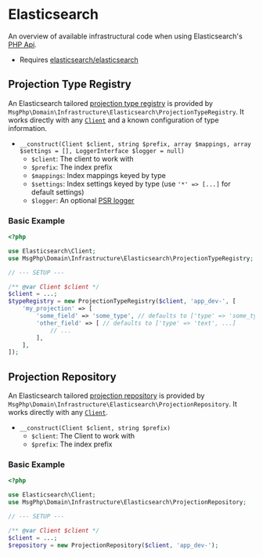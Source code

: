 # Elasticsearch

An overview of available infrastructural code when using Elasticsearch's [PHP Api][elasticsearch-project].

- Requires [elasticsearch/elasticsearch]

## Projection Type Registry

An Elasticsearch tailored [projection type registry](../projection/type-registry.md) is provided by `MsgPhp\Domain\Infrastructure\Elasticsearch\ProjectionTypeRegistry`.
It works directly with any [`Client`][api-client] and a known configuration of type information.

- `__construct(Client $client, string $prefix, array $mappings, array $settings = [], LoggerInterface $logger = null)`
    - `$client`: The client to work with
    - `$prefix`: The index prefix
    - `$mappings`: Index mappings keyed by type
    - `$settings`: Index settings keyed by type (use `'*' => [...]` for default settings)
    - `$logger`: An optional [PSR logger]

### Basic Example

```php
<?php

use Elasticsearch\Client;
use MsgPhp\Domain\Infrastructure\Elasticsearch\ProjectionTypeRegistry;

// --- SETUP ---

/** @var Client $client */
$client = ...;
$typeRegistry = new ProjectionTypeRegistry($client, 'app_dev-', [
    'my_projection' => [
        'some_field' => 'some_type', // defaults to ['type' => 'some_type']
        'other_field' => [ // defaults to ['type' => 'text', ...]
            // ...
        ],
    ],
]);
```

## Projection Repository

An Elasticsearch tailored [projection repository](../projection/repositories.md) is provided by `MsgPhp\Domain\Infrastructure\Elasticsearch\ProjectionRepository`.
It works directly with any [`Client`][api-client].

- `__construct(Client $client, string $prefix)`
    - `$client`: The Client to work with
    - `$prefix`: The index prefix

### Basic Example

```php
<?php

use Elasticsearch\Client;
use MsgPhp\Domain\Infrastructure\Elasticsearch\ProjectionRepository;

// --- SETUP ---

/** @var Client $client */
$client = ...;
$repository = new ProjectionRepository($client, 'app_dev-');
```

[elasticsearch-project]: https://www.elastic.co/guide/en/elasticsearch/client/php-api/current/index.html
[elasticsearch/elasticsearch]: https://packagist.org/packages/elasticsearch/elasticsearch
[api-client]: https://www.elastic.co/guide/en/elasticsearch/client/php-api/current/ElasticsearchPHP_Endpoints.html#Elasticsearch_Client
[PSR logger]: https://www.php-fig.org/psr/psr-3/
